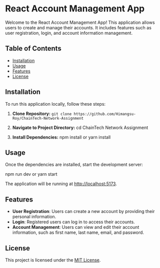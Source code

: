 # React Account Management App

Welcome to the React Account Management App! This application allows users to create and manage their accounts. It includes features such as user registration, login, and account information management.

## Table of Contents

- [Installation](#installation)
- [Usage](#usage)
- [Features](#features)
- [License](#license)

## Installation

To run this application locally, follow these steps:

1. **Clone Repository:** 
```git clone https://github.com/Himangsu-Roy/ChainTech-Network-Assignment ```

2. **Navigate to Project Directory:** 
cd ChainTech Network Assignment

3. **Install Dependencies:** 
npm install
or
yarn install


## Usage

Once the dependencies are installed, start the development server:

npm run dev
or
yarn start


The application will be running at [http://localhost:5173](http://localhost:5173).

## Features

- **User Registration**: Users can create a new account by providing their personal information.
- **Login**: Registered users can log in to access their accounts.
- **Account Management**: Users can view and edit their account information, such as first name, last name, email, and password.

## License

This project is licensed under the [MIT License](LICENSE).
